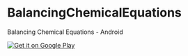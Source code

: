 # BalancingChemicalEquations
Balancing Chemical Equations - Android

<a href='https://play.google.com/store/apps/details?id=com.davidlin54.chemistry&pcampaignid=MKT-Other-global-all-co-prtnr-py-PartBadge-Mar2515-1'><img alt='Get it on Google Play' src='https://play.google.com/intl/en_us/badges/images/generic/en_badge_web_generic.png'/></a>
